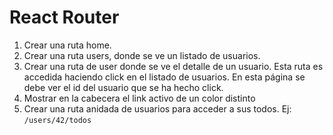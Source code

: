# React Router

1. Crear una ruta home.
2. Crear una ruta users, donde se ve un listado de usuarios.
3. Crear una ruta de user donde se ve el detalle de un usuario. Esta ruta es accedida haciendo click en el listado de usuarios. En esta página se debe ver el id del usuario que se ha hecho click.
4. Mostrar en la cabecera el link activo de un color distinto
4. Crear una ruta anidada de usuarios para acceder a sus todos. Ej: `/users/42/todos`

